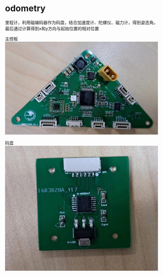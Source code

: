 
# odometry

里程计，利用磁编码器作为码盘，结合加速度计、陀螺仪、磁力计，得到姿态角，最后通过计算得到x和y方向与起始位置的相对位置

主控板
![主控板](image/1.jpg)

码盘
![码盘](image/2.jpg)